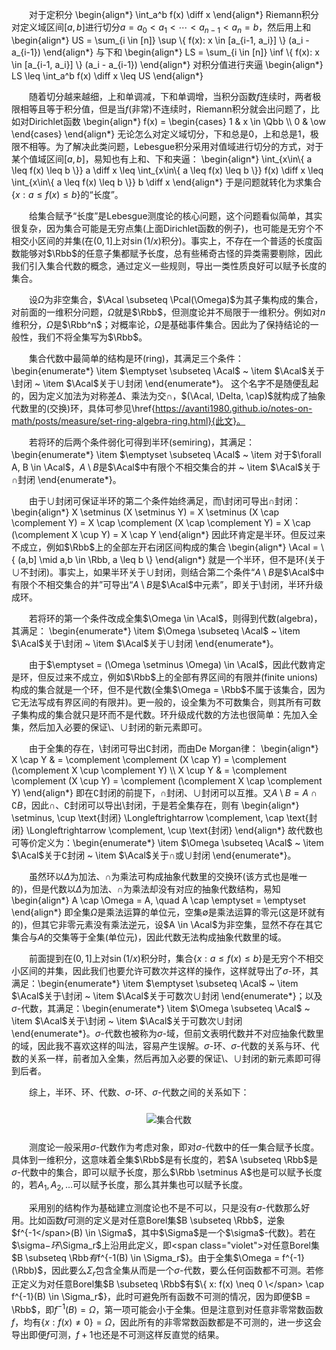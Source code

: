 　　对于定积分
\begin{align\*}
    \int\_a^b f(x) \diff x
\end{align\*}
Riemann积分对定义域区间$[a,b]$进行切分$a = a_0 < a_1 < \cdots < a_{n-1} < a_n = b$，然后用上和
\begin{align\*}
    US = \sum\_{i \in [n]} \sup \\{ f(x): x \in [a\_{i-1, a\_i}] \\} (a\_i - a\_{i-1})
\end{align\*}
与下和
\begin{align\*}
    LS = \sum\_{i \in [n]} \inf \\{ f(x): x \in [a\_{i-1, a\_i}] \\} (a\_i - a\_{i-1})
\end{align\*}
对积分值进行夹逼
\begin{align\*}
    LS \leq \int\_a^b f(x) \diff x \leq US
\end{align\*}

　　随着切分越来越细，上和单调减，下和单调增，当积分函数$f$连续时，<span class="violet">两者极限相等且等于积分值</span>，但是当$f$(非常)不连续时，Riemann积分就会出问题了，比如对Dirichlet函数
\begin{align\*}
    f(x) = \begin{cases}
        1 & x \in \Qbb \\\\ 0 & \ow
    \end{cases}
\end{align\*}
无论怎么对定义域切分，下和总是$0$，上和总是$1$，极限不相等。为了解决此类问题，Lebesgue积分采用对值域进行切分的方式，对于某个值域区间$[a, b]$，易知也有上和、下和夹逼：
\begin{align\*}
    \int\_{x\in\\{ a \leq f(x) \leq b \\}} a \diff x \leq \int\_{x\in\\{ a \leq f(x) \leq b \\}} f(x) \diff x \leq \int\_{x\in\\{ a \leq f(x) \leq b \\}} b \diff x
\end{align\*}
于是问题就转化为求集合$\{x : a \leq f(x) \leq b \}$的“长度”。

　　给集合赋予“长度”是Lebesgue测度论的核心问题，这个问题看似简单，其实很复杂，因为集合可能是无穷点集(上面Dirichlet函数的例子)，也可能是无穷个不相交小区间的并集(在$(0,1]$上对$\sin (1/x)$积分)。事实上，不存在一个普适的长度函数能够对$\Rbb$的任意子集都赋予长度，总有些稀奇古怪的异类需要剔除，因此我们引入<span class="violet">集合代数</span>的概念，通过定义一些规则，导出一类性质良好可以赋予长度的集合。

　　设$\Omega$为非空集合，$\Acal \subseteq \Pcal(\Omega)$为其子集构成的集合，对前面的一维积分问题，$\Omega$就是$\Rbb$，但测度论并不局限于一维积分。例如对$n$维积分，$\Omega$是$\Rbb^n$；对概率论，$\Omega$是基础事件集合。因此为了保持结论的一般性，我们不将全集写为$\Rbb$。

　　集合代数中最简单的结构是<span class="violet">环</span>(ring)，其满足三个条件：
\begin{enumerate*}
    \item $\emptyset \subseteq \Acal$ ~
    \item $\Acal$关于$\setminus$封闭 ~
    \item $\Acal$关于$\cup$封闭
\end{enumerate*}。
这个名字不是随便乱起的，因为定义加法为对称差$\Delta$、乘法为交$\cap$，$(\Acal, \Delta, \cap)$就构成了抽象代数里的<span class="violet">(交换)环</span>，具体可参见\href{https://avanti1980.github.io/notes-on-math/posts/measure/set-ring-algebra-ring.html}{此文}。

　　若将环的后两个条件弱化可得到<span class="violet">半环</span>(semiring)，其满足：
\begin{enumerate*}
    \item $\emptyset \subseteq \Acal$ ~
    \item 对于$\forall A, B \in \Acal$，$A \setminus B$是$\Acal$中有限个不相交集合的并 ~
    \item $\Acal$关于$\cap$封闭
\end{enumerate*}。

　　由于$\cup$封闭可保证半环的第二个条件始终满足，而$\setminus$封闭可导出$\cap$封闭：
\begin{align\*}
    X \setminus (X \setminus Y) = X \setminus (X \cap \complement Y) = X \cap \complement (X \cap \complement Y) = X \cap (\complement X \cup Y) = X \cap Y
\end{align\*}
因此环肯定是半环。但反过来不成立，例如$\Rbb$上的全部左开右闭区间构成的集合
\begin{align\*}
    \Acal = \\{ (a,b] \mid a,b \in \Rbb, a \leq b \\}
\end{align\*}
就是一个半环，但不是环(关于$\cup$不封闭)。事实上，如果半环关于$\cup$封闭，则结合第二个条件“$A \setminus B$是$\Acal$中有限个不相交集合的并”可导出“$A \setminus B$是$\Acal$中元素”，即关于$\setminus$封闭，半环升级成环。

　　若将环的第一个条件改成全集$\Omega \in \Acal$，则得到<span class="violet">代数</span>(algebra)，其满足：
\begin{enumerate*}
    \item $\Omega \subseteq \Acal$ ~
    \item $\Acal$关于$\setminus$封闭 ~
    \item $\Acal$关于$\cup$封闭
\end{enumerate*}。

　　由于$\emptyset = (\Omega \setminus \Omega) \in \Acal$，因此代数肯定是环，但反过来不成立，例如$\Rbb$上的全部有界区间的有限并(finite unions)构成的集合就是一个环，但不是代数(全集$\Omega = \Rbb$不属于该集合，因为它无法写成有界区间的有限并)。更一般的，<span class="violet">设全集为不可数集合，则其所有可数子集构成的集合就只是环而不是代数</span>。环升级成代数的方法也很简单：先加入全集，然后加入必要的保证$\setminus$、$\cup$封闭的新元素即可。

　　由于全集的存在，$\setminus$封闭可导出$\complement$封闭，而由De Morgan律：
\begin{align\*}
    X \cap Y & = \complement \complement (X \cap Y) = \complement (\complement X \cup \complement Y) \\\\
    X \cup Y & = \complement \complement (X \cup Y) = \complement (\complement X \cap \complement Y)
\end{align\*}
即在$\complement$封闭的前提下，$\cap$封闭、$\cup$封闭可以互推。又$A \setminus B = A \cap \complement B$，因此$\cap$、$\complement$封闭可以导出$\setminus$封闭，于是若全集存在，则有
\begin{align\*}
    \setminus, \cup \text{封闭} \Longleftrightarrow \complement, \cap \text{封闭} \Longleftrightarrow \complement, \cup \text{封闭}
\end{align\*}
故代数也可等价定义为：\begin{enumerate*}
    \item $\Omega \subseteq \Acal$ ~
    \item $\Acal$关于$\complement$封闭 ~
    \item $\Acal$关于$\cap$或$\cup$封闭
\end{enumerate*}。

　　虽然环以$\Delta$为加法、$\cap$为乘法可构成抽象代数里的交换环(该方式也是唯一的)，但是代数以$\Delta$为加法、$\cap$为乘法却没有对应的抽象代数结构，易知
\begin{align\*}
    A \cap \Omega = A, \quad A \cap \emptyset = \emptyset
\end{align\*}
即全集$\Omega$是乘法运算的单位元，空集$\emptyset$是乘法运算的零元(这是环就有的)，但其它非零元素没有乘法逆元，设$A \in \Acal$为非空集，显然不存在其它集合与$A$的交集等于全集(单位元)，因此代数无法构成抽象代数里的域。

　　前面提到在$(0,1]$上对$\sin (1/x)$积分时，集合$\{x : a \leq f(x) \leq b \}$是无穷个不相交小区间的并集，因此我们也要允许<span class="violet">可数次并</span>这样的操作，这样就导出了$\sigma$-环，其满足：\begin{enumerate*}
    \item $\emptyset \subseteq \Acal$ ~
    \item $\Acal$关于$\setminus$封闭 ~
    \item $\Acal$关于可数次$\cup$封闭
\end{enumerate*}；以及$\sigma$-代数，其满足：\begin{enumerate*}
    \item $\Omega \subseteq \Acal$ ~
    \item $\Acal$关于$\setminus$封闭 ~
    \item $\Acal$关于可数次$\cup$封闭
\end{enumerate*}。$\sigma$-代数也被称为$\sigma$-域，但前文表明代数并不对应抽象代数里的域，因此我不喜欢这样的叫法，容易产生误解。$\sigma$-环、$\sigma$-代数的关系与环、代数的关系一样，前者加入全集，然后再加入必要的保证$\setminus$、$\cup$封闭的新元素即可得到后者。

　　综上，半环、环、代数、$\sigma$-环、$\sigma$-代数之间的关系如下：
<div style="text-align: center">
    <img alt="集合代数" src="https://raw.githubusercontent.com/Avanti1980/notes-on-math/master/img/set-algebra.svg" style="margin: 10px auto"/>
</div>

　　测度论一般采用$\sigma$-代数作为考虑对象，即对$\sigma$-代数中的任一集合赋予长度。具体到一维积分，这意味着全集$\Rbb$是有长度的，若$A \subseteq \Rbb$是$\sigma$-代数中的集合，即可以赋予长度，那么$\Rbb \setminus A$也是可以赋予长度的，若$A_1, A_2, \ldots$可以赋予长度，那么其并集也可以赋予长度。

　　采用别的结构作为基础建立测度论也不是不可以，只是没有$\sigma$-代数那么好用。比如函数$f$可测的定义是<span class="violet">对任意Borel集$B \subseteq \Rbb$，逆象$f^{-1</span>(B) \in \Sigma$，其中$\Sigma$是一个$\sigma$-代数}。若在$\sigma$-环$\Sigma_r$上沿用此定义，即<span class="violet">对任意Borel集$B \subseteq \Rbb$有$f^{-1</span>(B) \in \Sigma_r$}。由于全集$\Omega = f^{-1} (\Rbb)$，因此要么$\Sigma_r$包含全集从而是一个$\sigma$-代数，要么任何函数都不可测。若修正定义为<span class="violet">对任意Borel集$B \subseteq \Rbb$有$\{ x: f(x) \neq 0 \</span> \cap f^{-1}(B) \in \Sigma_r$}，此时可避免所有函数不可测的情况，因为即便$B = \Rbb$，即$f^{-1}(B) = \Omega$，第一项可能会小于全集。但是注意到对任意非零常数函数$f$，均有$\{ x: f(x) \neq 0 \} = \Omega$，因此所有的非零常数函数都是不可测的，进一步这会导出<span class="violet">即便$f$可测，$f+1$也还是不可测</span>这样反直觉的结果。

